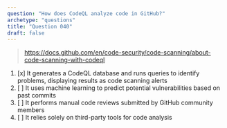 ```yaml
---
question: "How does CodeQL analyze code in GitHub?"
archetype: "questions"
title: "Question 040"
draft: false
---
```


> https://docs.github.com/en/code-security/code-scanning/about-code-scanning-with-codeql
1. [x] It generates a CodeQL database and runs queries to identify problems, displaying results as code scanning alerts
1. [ ] It uses machine learning to predict potential vulnerabilities based on past commits
1. [ ] It performs manual code reviews submitted by GitHub community members
1. [ ] It relies solely on third-party tools for code analysis
